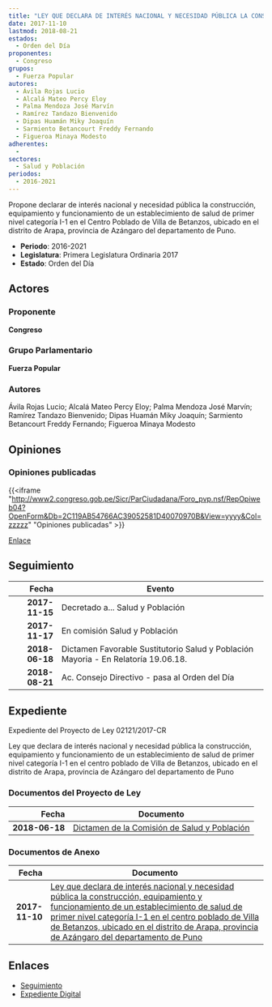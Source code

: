 ```yaml
---
title: "LEY QUE DECLARA DE INTERÉS NACIONAL Y NECESIDAD PÚBLICA LA CONSTRUCCIÓN, EQUIPAMIENTO Y FUNCIONAMIENTO DE UN ESTABLECIMIENTO DE SALUD DE PRIMER NIVEL CATEGORÍA I-1, EN EL CENTRO POBLADO DE VILLA DE BETANZOS, UBICADO EN EL DISTRITO DE ARAPA, PROVINCIA DE AZÁNGARO DEL DEPARTAMENTO DE PUNO"
date: 2017-11-10
lastmod: 2018-08-21
estados: 
  - Orden del Día
proponentes: 
  - Congreso
grupos: 
  - Fuerza Popular
autores: 
  - Ávila Rojas Lucio
  - Alcalá Mateo Percy Eloy
  - Palma Mendoza José Marvín
  - Ramírez Tandazo Bienvenido
  - Dipas Huamán Miky Joaquín
  - Sarmiento Betancourt Freddy Fernando
  - Figueroa Minaya Modesto
adherentes: 
  - 
sectores: 
  - Salud y Población
periodos: 
  - 2016-2021
---
```


Propone declarar de interés nacional y necesidad pública la construcción, equipamiento y funcionamiento de un establecimiento de salud de primer nivel categoría I-1 en el Centro Poblado de Villa de Betanzos, ubicado en el distrito de Arapa, provincia de Azángaro del departamento de Puno.

- **Periodo**: 2016-2021
- **Legislatura**: Primera Legislatura Ordinaria 2017
- **Estado**: Orden del Día

## Actores

### Proponente

**Congreso**

### Grupo Parlamentario

**Fuerza Popular**

### Autores

Ávila Rojas Lucio; Alcalá Mateo Percy Eloy; Palma Mendoza José Marvín; Ramírez Tandazo Bienvenido; Dipas Huamán Miky Joaquín; Sarmiento Betancourt Freddy Fernando; Figueroa Minaya Modesto


## Opiniones

### Opiniones publicadas

{{<iframe "http://www2.congreso.gob.pe/Sicr/ParCiudadana/Foro_pvp.nsf/RepOpiweb04?OpenForm&Db=2C119AB54766AC39052581D40070970B&View=yyyy&Col=zzzzz" "Opiniones publicadas" >}}

[Enlace](http://www2.congreso.gob.pe/Sicr/ParCiudadana/Foro_pvp.nsf/RepOpiweb04?OpenForm&Db=2C119AB54766AC39052581D40070970B&View=yyyy&Col=zzzzz)

## Seguimiento

| Fecha | Evento |
|------:|--------|
| **2017-11-15** | Decretado a... Salud y Población|
| **2017-11-17** | En comisión Salud y Población|
| **2018-06-18** | Dictamen Favorable Sustitutorio Salud y Población Mayoria - En Relatoría 19.06.18.|
| **2018-08-21** | Ac. Consejo Directivo - pasa al Orden del Día|


## Expediente

Expediente del Proyecto de Ley 02121/2017-CR

Ley que declara de interés nacional y necesidad pública la construcción, equipamiento y funcionamiento de un establecimiento de salud de primer nivel categoría I-1 en el centro poblado de Villa de Betanzos, ubicado en el distrito de Arapa, provincia de Azángaro del departamento de Puno


### Documentos del Proyecto de Ley

| Fecha | Documento |
|------:|--------|
| **2018-06-18** | [Dictamen de la Comisión de Salud y Población](http://www.leyes.congreso.gob.pe/Documentos/2016_2021/Dictamenes/Proyectos_de_Ley/02121DC21MAY20180618.PDF) |

### Documentos de Anexo

| Fecha | Documento |
|------:|--------|
| **2017-11-10** | [Ley que declara de interés nacional y necesidad pública la construcción, equipamiento y funcionamiento de un establecimiento de salud de primer nivel categoría I-1 en el centro poblado de Villa de Betanzos, ubicado en el distrito de Arapa, provincia de Azángaro del departamento de Puno](http://www.leyes.congreso.gob.pe/Documentos/2016_2021/Proyectos_de_Ley_y_de_Resoluciones_Legislativas/PL0210920171109.PDF) |

## Enlaces 

- [Seguimiento](http://www2.congreso.gob.pehttp://www2.congreso.gob.pe/Sicr/TraDocEstProc/CLProLey2016.nsf/f7fff46988ca05b1052578e100829cc7/6024b0311c1c54f8052581d4007d6a00?OpenDocument)
- [Expediente Digital](http://www2.congreso.gob.pehttp://www2.congreso.gob.pe/Sicr/TraDocEstProc/CLProLey2016.nsf/f7fff46988ca05b1052578e100829cc7/6024b0311c1c54f8052581d4007d6a00?OpenDocument&Click=05257FB7005EB655.eb71d0cf91d8294e05256cdf006b5706/$Body/0.1C6C)
